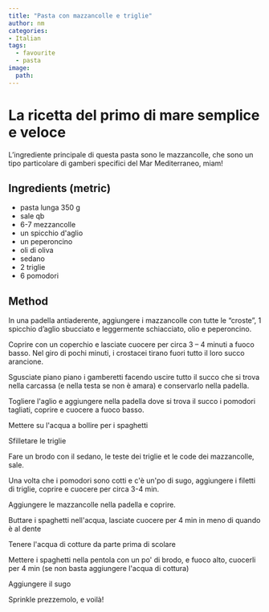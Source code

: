 ```yaml
---
title: "Pasta con mazzancolle e triglie"
author: nm
categories:
- Italian
tags:
  - favourite 
  - pasta
image: 
  path: 
---
```

# La ricetta del primo di mare semplice e veloce

L’ingrediente principale di questa pasta sono le mazzancolle, che sono un tipo particolare di gamberi specifici del Mar Mediterraneo, miam!

## Ingredients (metric)

- pasta lunga 350 g
- sale qb
- 6-7 mezzancolle 
- un spicchio d'aglio 
- un peperoncino 
- oli di oliva 
- sedano 
- 2 triglie 
- 6 pomodori 


## Method

In una padella antiaderente, aggiungere i mazzancolle con tutte le “croste”, 1 spicchio d’aglio sbucciato e leggermente schiacciato, olio e peperoncino.

Coprire con un coperchio e lasciate cuocere per circa 3 – 4 minuti a fuoco basso. Nel giro di pochi minuti, i crostacei tirano fuori tutto il loro succo arancione. 

Sgusciate piano piano i gamberetti facendo uscire tutto il succo che si trova nella carcassa (e nella testa se non è amara) e conservarlo nella padella. 

Togliere l'aglio e aggiungere nella padella dove si trova il succo i pomodori tagliati, coprire e cuocere a fuoco basso. 

Mettere su l'acqua a bollire per i spaghetti 

Sfilletare le triglie

Fare un brodo con il sedano, le teste dei triglie et le code dei mazzancolle, sale. 

Una volta che i pomodori sono cotti e c'è un'po di sugo, aggiungere i filetti di triglie, coprire e cuocere per circa 3-4 min.

Aggiungere le mazzancolle nella padella e coprire.

Buttare i spaghetti nell'acqua, lasciate cuocere per 4 min in meno di quando è al dente 

Tenere l'acqua di cotture da parte prima di scolare 

Mettere i spaghetti nella pentola con un po' di brodo, e fuoco alto, cuocerli per 4 min (se non basta aggiungere l'acqua di cottura) 

Aggiungere il sugo 

Sprinkle prezzemolo, e voilà!










